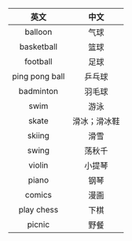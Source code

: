 |英文|中文|
|:---:|:---:|
| balloon | 气球 |
| basketball | 篮球 |
| football | 足球 |
| ping pong ball | 乒乓球 |
| badminton | 羽毛球 |
| swim | 游泳 |
| skate | 滑冰；滑冰鞋 |
| skiing | 滑雪 |
| swing | 荡秋千 |
| violin | 小提琴 |
| piano | 钢琴 |
| comics | 漫画 |
| play chess | 下棋 |
| picnic | 野餐 |